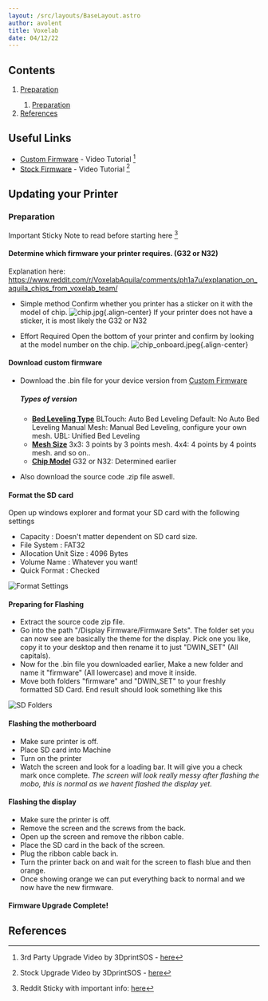 ```yaml
---
layout: /src/layouts/BaseLayout.astro
author: avolent
title: Voxelab
date: 04/12/22
---
```


<nav role="navigation">
    <h2>Contents</h2>
    <ol>
        <li><a href="#prepartion">Preparation</a></li>
		<ol>
			<li><a href="#">Preparation</a></li>
		</ol>
        <li><a href="#references">References</a></li>
    </ol>
</nav>
<main>
<article>

## Useful Links
- [Custom Firmware](https://github.com/alexqzd/Marlin/releases) - Video Tutorial [^3]
- [Stock Firmware](https://www.voxelab3dp.com/download) - Video Tutorial [^2]

## Updating your Printer

### Preparation

Important Sticky Note to read before starting here [^1]

#### Determine which firmware your printer requires. (G32 or N32)


Explanation here: https://www.reddit.com/r/VoxelabAquila/comments/ph1a7u/explanation_on_aquila_chips_from_voxelab_team/
- Simple method
	Confirm whether you printer has a sticker on it with the model of chip.
![chip.jpg](/images/devices/voxelab/chip.jpg){.align-center}
If your printer does not have a sticker, it is most likely the G32 or N32

- Effort Required
	Open the bottom of your printer and confirm by looking at the model number on the chip.
	![chip_onboard.jpeg](/images/devices/voxelab/chip_onboard.jpeg){.align-center}

#### Download custom firmware

- Download the .bin file for your device version from [Custom Firmware](https://github.com/alexqzd/Marlin/releases)
	##### Types of version
	- **<u>Bed Leveling Type</u>**
	BLTouch: Auto Bed Leveling
	Default: No Auto Bed Leveling
	Manual Mesh: Manual Bed Leveling, configure your own mesh.
	UBL: Unified Bed Leveling
	- **<u>Mesh Size</u>**
	3x3: 3 points by 3 points mesh.
	4x4: 4 points by 4 points mesh.
	and so on..
	- **<u>Chip Model</u>**
	G32 or N32: Determined earlier

- Also download the source code .zip file aswell.

#### Format the SD card
Open up windows explorer and format your SD card with the following settings
- Capacity : Doesn't matter dependent on SD card size.
- File System : FAT32
- Allocation Unit Size : 4096 Bytes
- Volume Name : Whatever you want!
- Quick Format : Checked

![Format Settings](/images/devices/voxelab/format_settings.png)

#### Preparing for Flashing
- Extract the source code zip file.
- Go into the path "/Display Firmware/Firmware Sets". The folder set you can now see are basically the theme for the display. Pick one you like, copy it to your desktop and then rename it to just "DWIN_SET" (All capitals).
- Now for the .bin file you downloaded earlier, Make a new folder and name it "firmware" (All lowercase) and move it inside.
- Move both folders "firmware" and "DWIN_SET" to your freshly formatted SD Card.
End result should look something like this

![SD Folders](/images/devices/voxelab/sd_folders.png)

#### Flashing the motherboard
- Make sure printer is off.
- Place SD card into Machine
- Turn on the printer
- Watch the screen and look for a loading bar. It will give you a check mark once complete.
*The screen will look really messy after flashing the mobo, this is normal as we havent flashed the display yet.*

#### Flashing the display
- Make sure the printer is off.
- Remove the screen and the screws from the back.
- Open up the screen and remove the ribbon cable.
- Place the SD card in the back of the screen.
- Plug the ribbon cable back in.
- Turn the printer back on and wait for the screen to flash blue and then orange.
- Once showing orange we can put everything back to normal and we now have the new firmware.

#### Firmware Upgrade Complete!


## References

[^1]: Reddit Sticky with important info: [here](https://www.reddit.com/r/VoxelabAquila/comments/lvlzf2/sticky_post_with_links_to_important_posts/)
[^2]: Stock Upgrade Video by 3DprintSOS - [here](https://www.youtube.com/watch?v=6afQUIR6Dmo)
[^3]: 3rd Party Upgrade Video by 3DprintSOS - [here](https://www.youtube.com/watch?v=sQFsnIyJ5BM)

</article>
</main>

